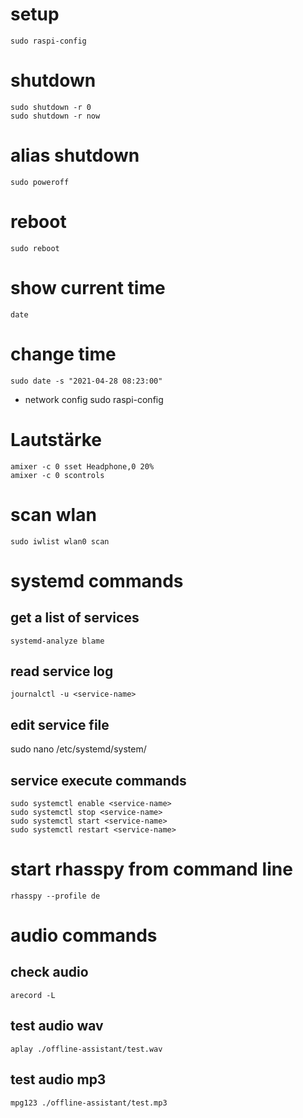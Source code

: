 # setup
    sudo raspi-config

# shutdown
    sudo shutdown -r 0
    sudo shutdown -r now

# alias shutdown
    sudo poweroff

# reboot
    sudo reboot

# show current time
    date

# change time
    sudo date -s "2021-04-28 08:23:00"

- network config
    sudo raspi-config

# Lautstärke
    amixer -c 0 sset Headphone,0 20%
    amixer -c 0 scontrols

# scan wlan
    sudo iwlist wlan0 scan

# systemd commands
## get a list of services
    systemd-analyze blame

## read service log
    journalctl -u <service-name>

## edit service file
sudo nano /etc/systemd/system/<service-name>

## service execute commands
    sudo systemctl enable <service-name>
    sudo systemctl stop <service-name>
    sudo systemctl start <service-name>
    sudo systemctl restart <service-name>

# start rhasspy from command line
    rhasspy --profile de

# audio commands
## check audio
    arecord -L

## test audio wav
    aplay ./offline-assistant/test.wav

## test audio mp3
    mpg123 ./offline-assistant/test.mp3